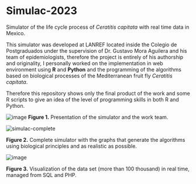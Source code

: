 # Simulac-2023
Simulator of the life cycle process of _Ceratitis capitata_ with real time data in Mexico.

This simulator was developed at LANREF located inside the Colegio de Postgraduados under the supervision of Dr. Gustavo Mora Aguilera and his team of epidemiologists, therefore the project is entirely of his authorship and originality, I personally worked on the implementation in web environment using **R** and **Python** and the programming of the algorithms based on biological processes of the Mediterranean fruit fly *Ceratitis capitata*.

Therefore this repository shows only the final product of the work and some R scripts to give an idea of the level of programming skills in both R and Python.

![image](https://github.com/13260618/Simulac-ShinyApp/assets/111941844/c8191aa7-1753-4c27-b3a1-042eb6f18fb5)
**Figure 1.**  Presentation of the simulator and the work team.

![simulac-complete](https://github.com/13260618/Simulac-ShinyApp/assets/111941844/87a9d400-4019-4d5b-b92d-693e98428408)

**Figure 2.** Complete simulator with the graphs that generate the algorithms using biological principles and as realistic as possible.

![image](https://github.com/13260618/Simulac-ShinyApp/assets/111941844/0b8db6eb-cb30-4a71-bce2-fddb902929c2)

**Figure 3.** Visualization of the data set (more than 100 thousand) in real time, managed from SQL and PHP.
